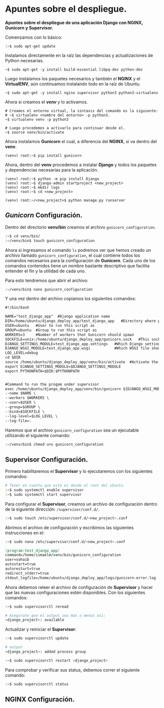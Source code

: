 # Apuntes sobre el despliegue.

__Apuntes sobre el despliegue de una aplicación Django con NGINX, Gunicorn y Supervisor.__



Comenzamos con lo básico:

```shell
:~$ sudo apt-get update
```

Instalamos directamente en la raíz las dependencias y actualizaciones de Python necesarias.

``` shell
~$ sudo apt-get -y install build-essential libpq-dev python-dev
```

Luego instalamos los paquetes necesarios y también el __NGINX__ y el __VirtualENV__, aún continuamos instalando todo en la raíz de Ubuntu.

```shell
~$ sudo apt-get -y install nginx supervisor python3 python3-virtualenv
```

Ahora si creamos el ___venv___ y lo activamos.

```shell
# Creamos el entorno virtual, la sintaxis del comando es la siguiente:
# ~$ virtualenv <nombre del entorno> -p python3.
~$ virtualenv venv -p python3

# Luego procedemos a activarlo para continuar desde el.
~$ source venv/bin/activate
```

Ahora instalamos __Gunicorn__ el cual, a diferencia del __NGINX__, si va dentro del __venv__.

```shell
(venv) root:~$ pip install gunicorn
```

Ahora, dentro del __venv__ procedemos a instalar __Django__ y todos los paquetes y dependencias necesarias para la aplicación.

```shell
(venv) root:~$ python -m pip install Django
(venv) root:~$ django-admin startproject <new_project>
(venv) root:~$ mkdir logs
(venv) root:~$ cd <new_project>

(venv) root:~/<new_project>$ python manage.py runserver
```



## ___Gunicorn___ Configuración.

Dentro del directorio __venv/bin__ creamos el archivo `gunicorn_configuration`.

```sh
:~$ cd venv/bin/
:~/venv/bin$ touch gunicorn_configuration
```

Ahora si ingresamos el comando `ls` podremos ver que hemos creado un archivo llamado `gunicorn_configuration`, el cual contiene todos los comandos necesarios para la configuración de __Gunicorn__. Cada uno de los comandos contenidos tiene un nombre bastante descriptivo que facilita entender el fin y la utilidad de cada uno.

Para esto tendremos que abrir el archivo:

```sh
:~/venv/bin$ nano gunicorn_configuration
```

Y una vez dentro del archivo copiamos los siguientes comandos:

```markdown
#!/bin/bash

NAME="test_django_app"  #Django application name
DIR=/home/ubuntu/django_deploy_app/test_django_app   #Directory where project is located
USER=ubuntu   #User to run this script as
GROUP=ubuntu  #Group to run this script as
WORKERS=3     #Number of workers that Gunicorn should spawn
SOCKFILE=unix:/home/ubuntu/django_deploy_app/gunicorn.sock   #This socket file will communicate with Nginx 
DJANGO_SETTINGS_MODULE=test_django_app.settings   #Which Django setting file should use
DJANGO_WSGI_MODULE=test_django_app.wsgi           #Which WSGI file should use
LOG_LEVEL=debug
cd $DIR
source /home/ubuntu/django_deploy_app/venv/bin/activate  #Activate the virtual environment
export DJANGO_SETTINGS_MODULE=$DJANGO_SETTINGS_MODULE
export PYTHONPATH=$DIR:$PYTHONPATH


#Command to run the progam under supervisor
exec /home/ubuntu/django_deploy_app/venv/bin/gunicorn ${DJANGO_WSGI_MODULE}:application \
--name $NAME \
--workers $WORKERS \
--user=$USER \
--group=$GROUP \
--bind=$SOCKFILE \
--log-level=$LOG_LEVEL \
--log-file=-
```

Haremos que el archivo `gunicorn_configuration` sea un ejecutable utilizando el siguiente comando:

```sh
:~/venv/bin$ chmod u+x gunicorn_configuration
```



## Supervisor Configuración.

Primero habilitaremos el __Supervisor__ y lo ejecutaremos con los siguientes comandos:

```sh
# Tener en cuenta que esto es desde el root del ubuntu.
:~$ sudo systemctl enable supervisor
:~$ sudo systemctl start supervisor
```

Para configurar el __Supervisor__, creamos un archivo de configuración dentro de la siguiente dirección: `/supervisor/conf.d/`.

```sh
:~$ sudo touch /etc/supervisor/conf.d/<new_project>.conf
```

Abrimos el archivo de configuración y escribimos las siguientes instrucciones en el:

```sh
:~$ sudo nano /etc/supervisor/conf.d/<new_project>.conf
```

```markdown
[program:test_django_app]
command=/home/ismaelm/venv/bin/gunicorn_configuration
user=sohaib
autostart=true
autorestart=true
redirect_stderr=true
stdout_logfile=/home/ubuntu/django_deploy_app/logs/gunicorn-error.log
```

Ahora debemos releer el archivo de configuración de __Supervisor__ y hacer que las nuevas configuraciones estén disponibles. Con los siguientes comandos:

```sh
:~$ sudo supervisorctl reread

# Asegurate que el output sea más o menos así:
<django_project>: available
```

Actualizar y reiniciar el __Supervisor__:

```sh
:~$ sudo supervisorctl update

# output
<django_project>: added process group

:~$ sudo supervisorctl restart <django_project>
```

Para comprobar y verificar sus status, debemos correr el siguiente comando:

```sh
:~$ sudo supervisorctl status
```



## NGINX Configuración.

